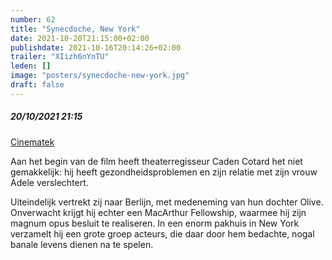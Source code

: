 ```yaml
---
number: 62
title: "Synecdoche, New York"
date: 2021-10-20T21:15:00+02:00
publishdate: 2021-10-16T20:14:26+02:00
trailer: "XIizh6nYnTU"
leden: [] 
image: "posters/synecdoche-new-york.jpg"
draft: false
---
```


##### 20/10/2021 21:15

[Cinematek](https://cinematek.be/screening/vrije-anthologie-anthologie-libre-2021-10-20-2115)  

Aan het begin van de film heeft theaterregisseur Caden Cotard het niet gemakkelijk: 
hij heeft gezondheidsproblemen en zijn relatie met zijn vrouw Adele verslechtert. 
<!--more-->
Uiteindelijk vertrekt zij naar Berlijn, met medeneming van hun dochter Olive. 
Onverwacht krijgt hij echter een MacArthur Fellowship, waarmee hij zijn magnum opus
besluit te realiseren. In een enorm pakhuis in New York verzamelt hij een grote
groep acteurs, die daar door hem bedachte, nogal banale levens dienen na te spelen.
